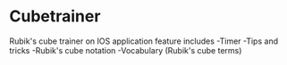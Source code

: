 # Cubetrainer
Rubik's cube trainer on IOS application
feature includes
-Timer
-Tips and tricks
-Rubik's cube notation
-Vocabulary (Rubik's cube terms)
